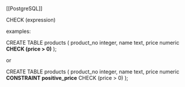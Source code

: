 [[PostgreSQL]]

CHECK (expression)

examples:

CREATE TABLE products (
    product_no integer,
    name text,
    price numeric **CHECK (price > 0)**
);

or 

CREATE TABLE products (
    product_no integer,
    name text,
    price numeric **CONSTRAINT positive_price** CHECK (price > 0)
);